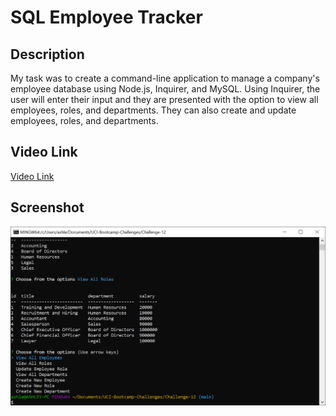 # SQL Employee Tracker

## Description
My task was to create a command-line application to manage a company's employee database using Node.js, Inquirer, and MySQL. Using Inquirer, the user will enter their input and they are presented with the option to view all employees, roles, and departments. They can also create and update employees, roles, and departments. 

## Video Link

[Video Link](https://drive.google.com/file/d/1z_7NVVEOowrmbyMlogpmh83hokTwT5iP/view)

## Screenshot
![Screenshot](sql_inquirer.PNG)